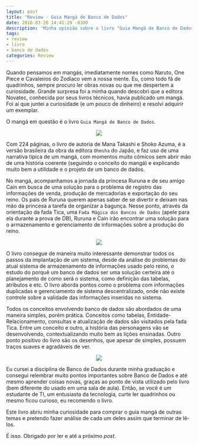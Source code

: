 ```yaml
---
layout: post
title: "Review - Guia Mangá de Banco de Dados"
date: 2016-03-20 14:41:29 -0300
description: 'Minha opinião sobre o livro "Guia Mangá de Banco de Dados" da editora Novatec'
tags:
- review
- livro
- banco de dados
categories: Review
---
```


Quando pensamos em mangás, imediatamente nomes como Naruto, One Piece e Cavaleiros do Zodíaco vem a nossa mente. Eu, como todo fã de quadrinhos, sempre procuro ler obras novas ou que me despertem a curiosidade. Grande surpresa foi a minha quando descobri que a editora Novatec, conhecida por seus livros técnicos, havia publicado um mangá. Foi aí que juntei a curiosidade (e um pouco de dinheiro) e resolvi adquirir um exemplar.

O mangá em questão é o livro `Guia Mangá de Banco de Dados`.

<p align="center">
<img src="https://user-images.githubusercontent.com/8174740/57082886-02599980-6cce-11e9-92b6-f6cc3c4bec00.jpg">
</p>

Com 224 páginas, o livro de autoria de Mana Takashi e Shoko Azuma, é a versão brasileira da obra da editora `Ohmsha` do Japão, e faz uso de uma narrativa típica de um mangá, com momentos muito cômicos sem abrir mão de uma história coerente (seguindo o conceito do mangá) e explicando muito bem a utilidade e o projeto de um banco de dados.

No mangá, acompanhamos a jornada da princesa Ruruna e de seu amigo Cain em busca de uma solução para o problema de registro das informações de venda, produção de mercadorias e exportação do seu reino. Os pais de Ruruna querem apenas saber de se divertir e deixam nas mão da princesa a tarefa de organizar a bagunça. Nesse ponto, através da orientação da fada Tica, uma `Fada Mágica dos Bancos de Dados` (apele para ela durante a prova de DB), Ruruna e Cain irão encontrar uma solução para o armazenamento e gerenciamento de informações sobre a produção do reino.

<p align="center">
<img src="https://user-images.githubusercontent.com/8174740/57082960-26b57600-6cce-11e9-9426-a38cbca8f8f0.jpg">
</p>

O livro consegue de maneira muito interessante demonstrar todos os passos da implantação de um sistema, desde da análise do problemas do atual sistema de armazenamento de informações usado pelo reino, o estudo do porquê um banco de dados ser uma solução certeira até o planejamento de como será o sistema, como definição das tabelas, atributos e etc. O livro aborda pontos como o problema com informações duplicadas e gerenciamento de sistema descentralizado, onde não existe controle sobre a validade das informações inseridas no sistema.

Todos os conceitos envolvendo banco de dados são abordados de uma maneira simples, porém prática. Conceitos como tabelas, Entidade-Relacionamento, consultas e atualização de dados são visitados pela fada Tica. Entre um conceito e outro, a história das personagens vão se desenvolvendo, contextualizando muito bem as lições ensinadas. Outro ponto positivo do livro são os desenhos, que apesar de simples, possuem traços suaves e agradáveis de ver.

<p align="center">
<img src="https://user-images.githubusercontent.com/8174740/57083031-48166200-6cce-11e9-977f-a3157b93972a.jpg">
</p>

Eu cursei a disciplina de Banco de Dados durante minha graduação e consegui relembrar muito pontos importantes sobre Banco de Dados e até mesmo aprender coisas novas, graças ao ponto de vista utilizado pelo livro (bem diferente do usado em uma sala de aula). Então, se você é um estudante de TI, um entusiasta da tecnologia, curte ler quadrinhos ou mesmo ficou curioso, eu recomendo o livro.

Este livro abriu minha curiosidade para comprar o guia mangá de outras temas e pretendo fazer análise de cada um deles assim que terminar de lê-los.

É isso. Obrigado por ler e até a próximo *post*.

